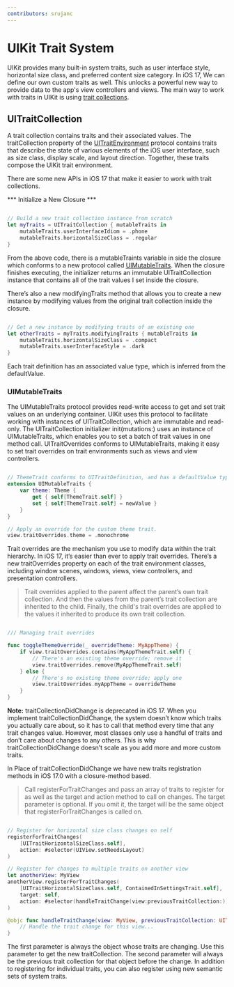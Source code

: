 ```yaml
---
contributors: srujanc
---
```


# UIKit Trait System

UIKit provides many built-in system traits, such as user interface style, horizontal size class, and preferred content size category. In iOS 17, We can define our own custom traits as well. This unlocks a powerful new way to provide data to the app's view controllers and views. The main way to work with traits in UIKit is using [trait collections](https://developer.apple.com/documentation/uikit/uitraitcollection?language=objc).


## UITraitCollection

A trait collection contains traits and their associated values. The traitCollection property of the [UITraitEnvironment](https://developer.apple.com/documentation/uikit/uitraitenvironment?language=objc) protocol contains traits that describe the state of various elements of the iOS user interface, such as size class, display scale, and layout direction. Together, these traits compose the UIKit trait environment.


There are some new APIs in iOS 17 that make it easier to work with trait collections.

*** Initialize a New Closure ***

``` swift 

// Build a new trait collection instance from scratch
let myTraits = UITraitCollection { mutableTraits in
    mutableTraits.userInterfaceIdiom = .phone
    mutableTraits.horizontalSizeClass = .regular
}

```

From the above code, there is a mutableTraints variable in side the closure which conforms to a new protocol called [UIMutableTraits](https://developer.apple.com/documentation/uikit/uimutabletraits). When the closure finishes executing, the initializer returns an immutable UITraitCollection instance that contains all of the trait values I set inside the closure. 

There’s also a new modifyingTraits method that allows you to create a new instance by modifying values from the original trait collection inside the closure.

``` swift

// Get a new instance by modifying traits of an existing one
let otherTraits = myTraits.modifyingTraits { mutableTraits in
    mutableTraits.horizontalSizeClass = .compact
    mutableTraits.userInterfaceStyle = .dark
}

```

Each trait definition has an associated value type, which is inferred from the defaultValue. 


### UIMutableTraits

The UIMutableTraits protocol provides read-write access to get and set trait values on an underlying container. UIKit uses this protocol to facilitate working with instances of UITraitCollection, which are immutable and read-only. The UITraitCollection initializer init(mutations:) uses an instance of UIMutableTraits, which enables you to set a batch of trait values in one method call. UITraitOverrides conforms to UIMutableTraits, making it easy to set trait overrides on trait environments such as views and view controllers.


``` swift 

// ThemeTrait conforms to UITraitDefinition, and has a defaultValue type of Theme
extension UIMutableTraits {
    var theme: Theme {
        get { self[ThemeTrait.self] }
        set { self[ThemeTrait.self] = newValue }
    }
}

// Apply an override for the custom theme trait.
view.traitOverrides.theme = .monochrome

```

Trait overrides are the mechanism you use to modify data within the trait hierarchy. In iOS 17, it’s easier than ever to apply trait overrides. There’s a new traitOverrides property on each of the trait environment classes, including window scenes, windows, views, view controllers, and presentation controllers.

> Trait overrides applied to the parent affect the parent’s own trait collection. And then the values from the parent’s trait collection are inherited to the child. Finally, the child's trait overrides are applied to the values it inherited to produce its own trait collection.


``` swift

/// Managing trait overrides

func toggleThemeOverride(_ overrideTheme: MyAppTheme) {
    if view.traitOverrides.contains(MyAppThemeTrait.self) {
        // There's an existing theme override; remove it
        view.traitOverrides.remove(MyAppThemeTrait.self)
    } else {
        // There's no existing theme override; apply one
        view.traitOverrides.myAppTheme = overrideTheme
    }
}

```

**Note:** traitCollectionDidChange is deprecated in iOS 17. When you implement traitCollectionDidChange, the system doesn’t know which traits you actually care about, so it has to call that method every time that any trait changes value. However, most classes only use a handful of traits and don’t care about changes to any others. This is why traitCollectionDidChange doesn’t scale as you add more and more custom traits. 


In Place of traitCollectionDidChange we have new traits registration methods in iOS 17.0 with a closure-method based.

> Call registerForTraitChanges and pass an array of traits to register for as well as the target and action method to call on changes. The target parameter is optional. If you omit it, the target will be the same object that registerForTraitChanges is called on.


``` swift

// Register for horizontal size class changes on self
registerForTraitChanges(
    [UITraitHorizontalSizeClass.self],
    action: #selector(UIView.setNeedsLayout)
)

// Register for changes to multiple traits on another view
let anotherView: MyView
anotherView.registerForTraitChanges(
    [UITraitHorizontalSizeClass.self, ContainedInSettingsTrait.self],
    target: self,
    action: #selector(handleTraitChange(view:previousTraitCollection:))
)

@objc func handleTraitChange(view: MyView, previousTraitCollection: UITraitCollection) {
    // Handle the trait change for this view...
}

```

The first parameter is always the object whose traits are changing. Use this parameter to get the new traitCollection. The second parameter will always be the previous trait collection for that object before the change. In addition to registering for individual traits, you can also register using new semantic sets of system traits.

